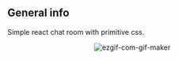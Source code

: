 ## General info

Simple react chat room with primitive css.

<p align="center">
<img src="https://i.ibb.co/RjvX4nF/image.png" alt="ezgif-com-gif-maker">
</p>
